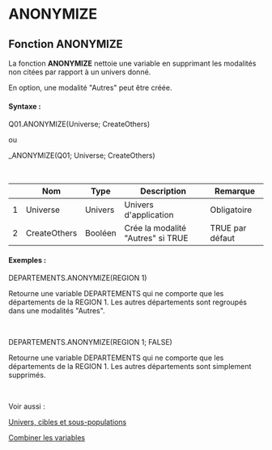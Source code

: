 # ANONYMIZE

## Fonction ANONYMIZE

La fonction **ANONYMIZE** nettoie une variable en supprimant les modalités non citées par rapport à un univers donné.&nbsp;

En option, une modalité "Autres" peut être créée.

#### Syntaxe :&nbsp;

Q01.ANONYMIZE(Universe; CreateOthers)

ou

\_ANONYMIZE(Q01; Universe; CreateOthers)

&nbsp;

| &nbsp; | **Nom** |**Type**|**Description**|**Remarque** |
| --- | --- | --- | --- | --- |
| &#49; | Universe | Univers | Univers d'application | Obligatoire |
| &#50; | CreateOthers | Booléen | Crée la modalité "Autres" si TRUE | TRUE par défaut |


#### Exemples :

DEPARTEMENTS.ANONYMIZE(REGION 1)

Retourne une variable DEPARTEMENTS qui ne comporte que les départements de la REGION 1. Les autres départements sont regroupés dans une modalités "Autres".

&nbsp;

DEPARTEMENTS.ANONYMIZE(REGION 1; FALSE)

Retourne une variable DEPARTEMENTS qui ne comporte que les départements de la REGION 1. Les autres départements sont simplement supprimés.

&nbsp;

Voir aussi :&nbsp;

[Univers, cibles et sous-populations](<Universciblesetsous-populations.md>)

[Combiner les variables](<Combinerlesvariables1.md>)
